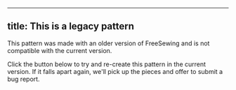 ***

## title: This is a legacy pattern

This pattern was made with an older version of FreeSewing
and is not compatible with the current version.

Click the button below to try and re-create this pattern in the current version.
If it falls apart again, we'll pick up the pieces and offer to submit a bug report.
